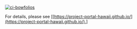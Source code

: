 [![ci-bowfolios](https://github.com/bowfolios/bowfolios/actions/workflows/ci.yml/badge.svg)](https://github.com/bowfolios/bowfolios/actions/workflows/ci.yml)

For details, please see [[https://project-portal-hawaii.github.io/](https://project-portal-hawaii.github.io/).]
